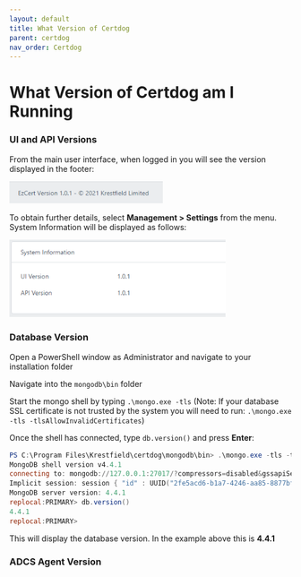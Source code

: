 ```yaml
---
layout: default
title: What Version of Certdog
parent: certdog
nav_order: Certdog
---
```


# What Version of Certdog am I Running



### UI and API Versions

From the main user interface, when logged in you will see the version displayed in the footer:

<img src=".\images\footer.png" alt="image-20210111165711454" style="zoom: 80%;" />

To obtain further details, select **Management > Settings** from the menu. System Information will be displayed as follows:

<img src=".\images\system_info.png" alt="image-20210111165904651" style="zoom:80%;" />



### Database Version

Open a PowerShell window as Administrator and navigate to your installation folder  

Navigate into the ``mongodb\bin`` folder

Start the mongo shell by typing ``.\mongo.exe -tls`` (Note: If your database SSL certificate is not trusted by the system you will need to run: ``.\mongo.exe -tls -tlsAllowInvalidCertificates``)

Once the shell has connected, type ``db.version()`` and press **Enter**:

```powershell
PS C:\Program Files\Krestfield\certdog\mongodb\bin> .\mongo.exe -tls -tlsAllowInvalidCertificates
MongoDB shell version v4.4.1
connecting to: mongodb://127.0.0.1:27017/?compressors=disabled&gssapiServiceName=mongodb
Implicit session: session { "id" : UUID("2fe5acd6-b1a7-4246-aa85-8877bfce36a4") }
MongoDB server version: 4.4.1
replocal:PRIMARY> db.version()
4.4.1
replocal:PRIMARY>
```

This will display the database version. In the example above this is **4.4.1**



### ADCS Agent Version



